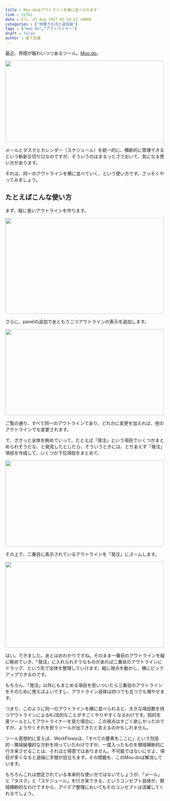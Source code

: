 ```yaml
---
title : Moo.doはアウトラインを横に並べられます
link : 22761
date : Fri, 25 Aug 2017 01:39:23 +0000
categories : ["物書き生活と道具箱"]
tags : ["moo-do","アウトライナー"]
draft : false
author : 倉下忠憲
---
```


最近、界隈が賑わいつつあるツール。<a href="https://www.moo.do/">Moo.do</a>。

<a href="https://rashita.net/blog/?attachment_id=22762" rel="attachment wp-att-22762"><img src="https://rashita.net/blog/wp-content/uploads/2017/08/screenshot-17-500x258.png" alt="" width="500" height="258" class="alignnone size-medium wp-image-22762" /></a>

メールとタスクとカレンダー（スケジュール）を統一的に、横断的に管理できるという斬新な切り口なのですが、そういうのはまるっとさておいて、気になる使い方があります。

それは、同一のアウトラインを横に並べていく、という使い方です。さっそくやってみましょう。

<h2>たとえばこんな使い方</h2>

まず、縦に長いアウトラインを作ります。

<a href="https://rashita.net/blog/?attachment_id=22765" rel="attachment wp-att-22765"><img src="https://rashita.net/blog/wp-content/uploads/2017/08/screenshot-18-500x303.png" alt="" width="500" height="303" class="alignnone size-medium wp-image-22765" /></a>

さらに、panelの追加であともう二つアウトラインの表示を追加します。

<a href="https://rashita.net/blog/?attachment_id=22766" rel="attachment wp-att-22766"><img src="https://rashita.net/blog/wp-content/uploads/2017/08/screenshot-19-500x273.png" alt="" width="500" height="273" class="alignnone size-medium wp-image-22766" /></a>

ご覧の通り、すべて同一のアウトラインであり、どれかに変更を加えれば、他のアウトラインでも変更されます。

で、ざざっと全体を眺めていって、たとえば「発注」という項目でいくつかまとめられそうだな、と発見したとしたら、そういうときには、とりあえず「発注」項目を作成して、いくつか下位項目をまとめて、

<a href="https://rashita.net/blog/?attachment_id=22768" rel="attachment wp-att-22768"><img src="https://rashita.net/blog/wp-content/uploads/2017/08/screenshot-21-500x272.png" alt="" width="500" height="272" class="alignnone size-medium wp-image-22768" /></a>

その上で、二番目に表示されているアウトラインを「発注」にズームします。

<a href="https://rashita.net/blog/?attachment_id=22767" rel="attachment wp-att-22767"><img src="https://rashita.net/blog/wp-content/uploads/2017/08/screenshot-20-500x272.png" alt="" width="500" height="272" class="alignnone size-medium wp-image-22767" /></a>

はい。できました。あとはおわかりですね。そのまま一番目のアウトラインを縦に眺めていき、「発注」に入れられそうなものがあれば二番目のアウトラインにドラッグ、という形で全体を整理していけます。縦に視点を動かし、横にピックアップできるのです。

もちろん、「発注」以外にもまとめる項目を思いついたら三番目のアウトラインをそのために使えばよいですし、アウトライン自体は四つでも五つでも増やせます。

つまり、このように同一のアウトラインを横に並べられると、大きな項目数を持つアウトラインによるKJ法的なことがすごくやりやすくなるわけです。知的生産ツールとしてアウトライナーを見た場合に、この視点はすごく欲しかったのですが、ようやくそれを担うツールが出てきたと言えるのかもしれません。

ツール思想的に言えば、WorkFlowyは、「すべての要素をここに」という包括的・領域破壊的な方針を持っていたわけですが、一度入ったものを領域横断的に行き来させることは、それほど得意ではありません。不可能ではないにせよ、項目が多くなると途端に手間が目立ちます。その問題を、このMoo.doは解消しています。

もちろんこれは想定されている本来的な使い方ではないでしょうが、「メール」と「タスク」と「スケジュール」を行き来できる、というコンセプト自体が、領域横断的なわけですから、アイデア整理においてもそのコンセプトは活躍してくれるでしょう。